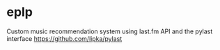 eplp
====

Custom music recommendation system using last.fm API and the pylast interface https://github.com/lipka/pylast

